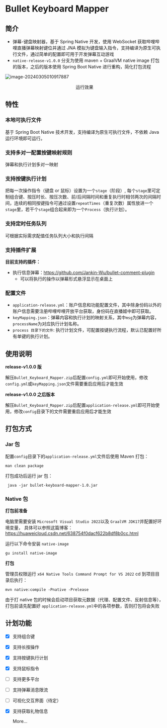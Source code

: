# Bullet Keyboard Mapper

## 简介

+ 弹幕-键盘映射器，基于 Spring Native 开发，使用 WebSocket 获取哔哩哔哩直播弹幕映射键位并通过 JNA 模拟为键盘输入指令，支持编译为原生可执行文件，通过简单的配置即可用于开发弹幕互动游戏
+ `native-release-v1.0.0` 分支为使用 maven + GraalVM native image 打包的版本，之后的版本使用 Spring Boot Native 进行重构，简化打包流程

![image-20240305010917887](http://oss.jankinwu.com/img/image-20240305010917887.png)
<p style="text-align: center;">运行效果</p>

## 特性

### 本地可执行文件
基于 Spring Boot Native 技术开发，支持编译为原生可执行文件，不依赖 Java 运行环境即可运行。

### 支持多对一配置按键映射规则
弹幕和执行计划多对一映射

### 支持按键执行计划
把每一次操作指令（键盘 or 鼠标）设置为一个`stage`（阶段）, 每个`stage`里可定制组合键、按压时长、按压次数、前/后间隔时间和重复执行时相邻两次的间隔时间，连续的相同按键指令可通过设置`repeatTimes`（重复次数）属性放进一个`stage`里，若干个`stage`组合起来即为一个`Process`（执行计划）。

### 支持定时任务队列
可根据实际需求配值任务队列大小和执行间隔

### 支持插件扩展
**目前支持的插件：**
+ 执行信息弹幕：https://github.com/Jankin-Wu/bullet-comment-plugin
  + 可以将执行的操作以弹幕形式悬浮显示在桌面上

### 配置文件
+ `application-release.yml`：账户信息和功能配置文件，其中除身份码以外的账户信息需要注册哔哩哔哩开放平台获取，身份码在直播姬中即可获取。
+ `keyMapping.json`：弹幕内容和执行计划的映射关系，其中`msg`为弹幕内容，`processName`为对应执行计划名称。
+ `process 目录下的文件`: 执行计划文件，可配置按键执行流程，默认已配置好所有单键的执行计划。
## 使用说明
**release-v1.0.0 版**

解压`Bullet_Keyboard_Mapper.zip`后配置`config.yml`即可开始使用，修改`config.yml`或`keyMapping.json`文件需要重启应用后才能生效

**release-v1.0.0 之后版本**

解压`Bullet_Keyboard_Mapper.zip`后配置`application-release.yml`即可开始使用，修改`config`目录下的文件需要重启应用后才能生效

## 打包方式

### Jar 包
配置`config`目录下的`application-release.yml`文件后使用 Maven 打包：

```shell
man clean package
```
打包成功后运行 jar 包：
``` shell
 java -jar bullet-keyboard-mapper-1.0.jar
```
### Native 包
**打包前准备**

电脑里需要安装 `Microsoft Visual Studio 2022`以及 `GraalVM JDK17`并配置好环境变量，
具体可以参照这篇博客：https://huaweicloud.csdn.net/638754f0dacf622b8df8b0cc.html

运行以下命令安装 `native-image`
```shell
gu install native-image
```

**打包**

管理员权限运行 `x64 Native Tools Command Prompt for VS 2022` cd 到项目目录后执行：

```shell
mvn native:compile -Pnative -Prelease
```
由于打 native 包的时候会启动项目获取元数据（代理、配置文件、反射信息等），打包前请先配置好 `application-release.yml`中的各项参数，否则打包将会失败

## 计划功能
- [x] 支持组合键
- [x] 支持长按操作
- [x] 支持按键执行计划
- [x] 支持鼠标指令
- [ ] 支持更多平台
- [ ] 支持弹幕消息限流
- [ ] 可视化交互界面（待定）
- [x] 支持获取礼物信息
  
  More...

